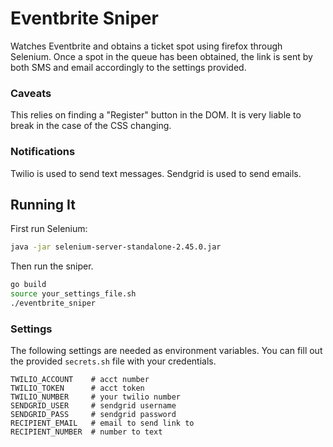 
# Eventbrite Sniper

Watches Eventbrite and obtains a ticket spot using firefox through Selenium.
Once a spot in the queue has been obtained, the link is sent by both SMS and email accordingly to the settings provided.




### Caveats

This relies on finding a "Register" button in the DOM.
It is very liable to break in the case of the CSS changing.




### Notifications

Twilio is used to send text messages.
Sendgrid is used to send emails.





## Running It


First run Selenium:

```bash
java -jar selenium-server-standalone-2.45.0.jar
```


Then run the sniper.

```bash
go build
source your_settings_file.sh
./eventbrite_sniper
```


### Settings

The following settings are needed as environment variables.
You can fill out the provided `secrets.sh` file with your credentials.

```
TWILIO_ACCOUNT    # acct number
TWILIO_TOKEN      # acct token
TWILIO_NUMBER     # your twilio number
SENDGRID_USER     # sendgrid username
SENDGRID_PASS     # sendgrid password
RECIPIENT_EMAIL   # email to send link to
RECIPIENT_NUMBER  # number to text
```


